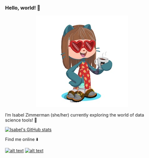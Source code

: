 ### Hello, world! 👋

<div style="text-align:center">
<img alt="Isabel as Ocotocat" src="https://raw.githubusercontent.com/isabelizimm/isabelizimm/master/icon.jpg">
</div>

I’m Isabel Zimmerman (she/her) currently exploring the world of data science tools! 🔭


[![Isabel's GitHub stats](https://github-readme-stats.vercel.app/api?username=isabelizimm&show_icons=true&theme=radical)](https://github-readme-stats.vercel.app/api?username=isabelizimm&show_icons=true&theme=radical)

Find me online ⬇️

<a href="https://www.linkedin.com/in/isabel-zimmerman"> ![alt text](https://img.shields.io/badge/-LinkedIn-0e76a8?style=plastic&logo=linkedIn)</a> 
<a href="https://twitter.com/isabelizimm">![alt text](https://img.shields.io/badge/-Twitter-1DA1F2?style=plastic&logo=Twitter) </a>
